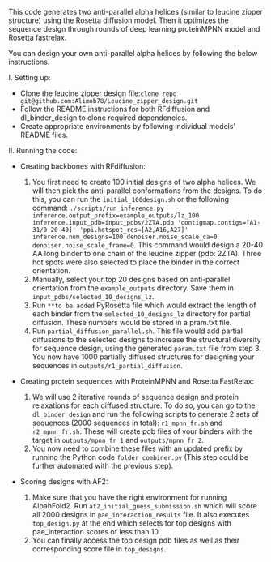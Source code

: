 This code generates two anti-parallel alpha helices (similar to leucine zipper structure) using the Rosetta diffusion model. Then it optimizes the sequence design through rounds of deep learning proteinMPNN model and Rosetta fastrelax. 

You can design your own anti-parallel alpha helices by following the below instructions.

I. Setting up:
* Clone the leucine zipper design file:`clone repo git@github.com:Alimob78/Leucine_zipper_design.git`
* Follow the README instructions for both RFdiffusion and dl_binder_design to clone required dependencies.
* Create appropriate environments by following individual models' README files.

II. Running the code:

* Creating backbones with RFdiffusion:
  1. You first need to create 100 initial designs of two alpha helices. We will then pick the anti-parallel conformations from the designs. To do this, you can run the `initial_100design.sh` or the following command: `./scripts/run_inference.py inference.output_prefix=example_outputs/lz_100 inference.input_pdb=input_pdbs/2ZTA.pdb 'contigmap.contigs=[A1-31/0 20-40]' 'ppi.hotspot_res=[A2,A16,A27]' inference.num_designs=100 denoiser.noise_scale_ca=0 denoiser.noise_scale_frame=0`.
  This command would design a 20-40 AA long binder to one chain of the leucine zipper (pdb: 2ZTA). Three hot spots were also selected to place the binder in the correct orientation. 
  2. Manually, select your top 20 designs based on anti-parallel orientation from the `example_outputs` directory. Save them in `input_pdbs/selected_10_designs_lz`.
  3. Run `**to be added` PyRosetta file which would extract the length of each binder from the `selected_10_designs_lz` directory for partial diffusion. These numbers would be stored in a pram.txt file. 
  4. Run `partial_diffusion_parallel.sh`. This file would add partial diffusions to the selected designs to increase the structural diversity for sequence design, using the generated `param.txt` file from step 3. You now have 1000 partially diffused structures for designing your sequences in `outputs/r1_partial_diffusion`.
 
  
* Creating protein sequences with ProteinMPNN and Rosetta FastRelax:
  1. We will use 2 iterative rounds of sequence design and protein relaxations for each diffused structure. To do so, you can go to the `dl_binder_design` and run the following scripts to generate 2 sets of sequences (2000 sequences in total): `r1_mpnn_fr.sh` and `r2_mpnn_fr.sh`. These will create pdb files of your binders with the target in `outputs/mpnn_fr_1` and `outputs/mpnn_fr_2`.
  2. You now need to combine these files with an updated prefix by running the Python code `folder_combiner.py` (This step could be further automated with the previous step).

* Scoring designs with AF2:
  1. Make sure that you have the right environment for running AlpahFold2. Run `af2_initial_guess_submission.sh` which will score all 2000 designs in `pae_interaction_results` file. It also executes `top_design.py` at the end which selects for top designs with pae_interaction scores of less than 10.
  2. You can finally access the top design pdb files as well as their corresponding score file in `top_designs`.


